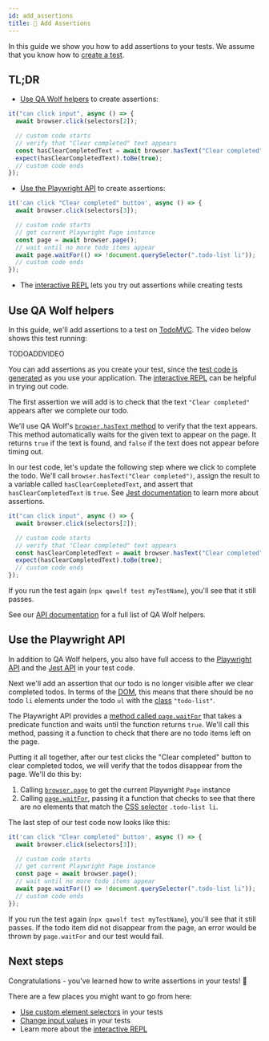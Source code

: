 ```yaml
---
id: add_assertions
title: 💪 Add Assertions
---
```


In this guide we show you how to add assertions to your tests. We assume that you know how to [create a test](create_a_test).

## TL;DR

- [Use QA Wolf helpers](#use-qa-wolf-helpers) to create assertions:

```js
it("can click input", async () => {
  await browser.click(selectors[2]);

  // custom code starts
  // verify that "Clear completed" text appears
  const hasClearCompletedText = await browser.hasText("Clear completed");
  expect(hasClearCompletedText).toBe(true);
  // custom code ends
});
```

- [Use the Playwright API](#use-the-playwright-api) to create assertions:

```js
it('can click "Clear completed" button', async () => {
  await browser.click(selectors[3]);

  // custom code starts
  // get current Playwright Page instance
  const page = await browser.page();
  // wait until no more todo items appear
  await page.waitFor(() => !document.querySelector(".todo-list li"));
  // custom code ends
});
```

- The [interactive REPL](use_the_repl) lets you try out assertions while creating tests

## Use QA Wolf helpers

In this guide, we'll add assertions to a test on [TodoMVC](http://todomvc.com/examples/react). The video below shows this test running:

TODOADDVIDEO

You can add assertions as you create your test, since the [test code is generated](create_a_test#review-test-code) as you use your application. The [interactive REPL](use_the_repl) can be helpful in trying out code.

The first assertion we will add is to check that the text `"Clear completed"` appears after we complete our todo.

We'll use QA Wolf's [`browser.hasText` method](api/browser/has_text) to verify that the text appears. This method automatically waits for the given text to appear on the page. It returns `true` if the text is found, and `false` if the text does not appear before timing out.

In our test code, let's update the following step where we click to complete the todo. We'll call `browser.hasText("Clear completed")`, assign the result to a variable called `hasClearCompletedText`, and assert that `hasClearCompletedText` is `true`. See [Jest documentation](https://jestjs.io/docs/en/expect) to learn more about assertions.

```js
it("can click input", async () => {
  await browser.click(selectors[2]);

  // custom code starts
  // verify that "Clear completed" text appears
  const hasClearCompletedText = await browser.hasText("Clear completed");
  expect(hasClearCompletedText).toBe(true);
  // custom code ends
});
```

If you run the test again (`npx qawolf test myTestName`), you'll see that it still passes.

See our [API documentation](api/table_of_contents) for a full list of QA Wolf helpers.

## Use the Playwright API

In addition to QA Wolf helpers, you also have full access to the [Playwright API](https://github.com/microsoft/playwright/blob/master/docs/api.md) and the [Jest API](https://jestjs.io/docs/en/expect) in your test code.

Next we'll add an assertion that our todo is no longer visible after we clear completed todos. In terms of the [DOM](https://developer.mozilla.org/en-US/docs/Web/API/Document_Object_Model), this means that there should be no todo `li` elements under the todo `ul` with the [class](https://developer.mozilla.org/en-US/docs/Web/CSS/Class_selectors) `"todo-list"`.

The Playwright API provides a [method called `page.waitFor`](https://github.com/microsoft/playwright/blob/master/docs/api.md#pagewaitforselectororfunctionortimeout-options-args) that takes a predicate function and waits until the function returns `true`. We'll call this method, passing it a function to check that there are no todo items left on the page.

Putting it all together, after our test clicks the "Clear completed" button to clear completed todos, we will verify that the todos disappear from the page. We'll do this by:

1. Calling [`browser.page`](api/browser/page) to get the current Playwright `Page` instance
2. Calling [`page.waitFor`](https://github.com/microsoft/playwright/blob/master/docs/api.md#pagewaitforselectororfunctionortimeout-options-args), passing it a function that checks to see that there are no elements that match the [CSS selector](https://developer.mozilla.org/en-US/docs/Web/CSS/CSS_Selectors) `.todo-list li`.

The last step of our test code now looks like this:

```js
it('can click "Clear completed" button', async () => {
  await browser.click(selectors[3]);

  // custom code starts
  // get current Playwright Page instance
  const page = await browser.page();
  // wait until no more todo items appear
  await page.waitFor(() => !document.querySelector(".todo-list li"));
  // custom code ends
});
```

If you run the test again (`npx qawolf test myTestName`), you'll see that it still passes. If the todo item did not disappear from the page, an error would be thrown by `page.waitFor` and our test would fail.

## Next steps

Congratulations - you've learned how to write assertions in your tests! 🎉

There are a few places you might want to go from here:

- [Use custom element selectors](use_custom_selectors) in your tests
- [Change input values](change_input_values) in your tests
- Learn more about the [interactive REPL](use_the_repl)
